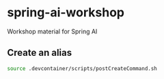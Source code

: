 # spring-ai-workshop
Workshop material for Spring AI

## Create an alias

```bash
source .devcontainer/scripts/postCreateCommand.sh
```